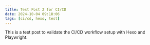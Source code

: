 ```yaml
---
title: Test Post 2 for CI/CD
date: 2024-10-04 09:18:06
tags: [ci/cd, hexo, test]
---
```


This is a test post to validate the CI/CD workflow setup with Hexo and Playwright.

